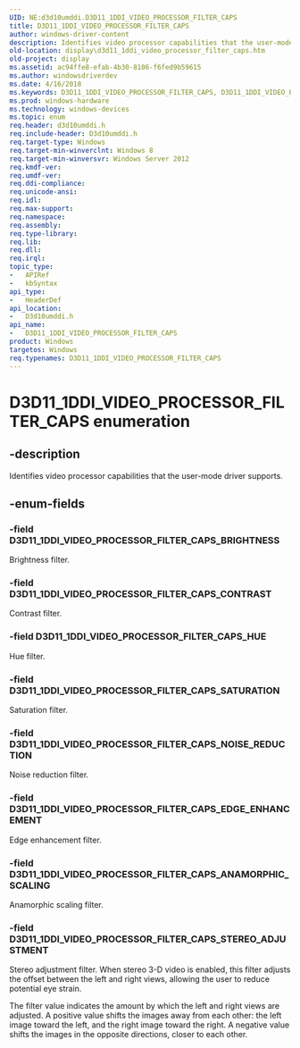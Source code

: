 ```yaml
---
UID: NE:d3d10umddi.D3D11_1DDI_VIDEO_PROCESSOR_FILTER_CAPS
title: D3D11_1DDI_VIDEO_PROCESSOR_FILTER_CAPS
author: windows-driver-content
description: Identifies video processor capabilities that the user-mode driver supports.
old-location: display\d3d11_1ddi_video_processor_filter_caps.htm
old-project: display
ms.assetid: ac94ffe8-efab-4b30-8106-f6fed9b59615
ms.author: windowsdriverdev
ms.date: 4/16/2018
ms.keywords: D3D11_1DDI_VIDEO_PROCESSOR_FILTER_CAPS, D3D11_1DDI_VIDEO_PROCESSOR_FILTER_CAPS enumeration [Display Devices], D3D11_1DDI_VIDEO_PROCESSOR_FILTER_CAPS_ANAMORPHIC_SCALING, D3D11_1DDI_VIDEO_PROCESSOR_FILTER_CAPS_BRIGHTNESS, D3D11_1DDI_VIDEO_PROCESSOR_FILTER_CAPS_CONTRAST, D3D11_1DDI_VIDEO_PROCESSOR_FILTER_CAPS_EDGE_ENHANCEMENT, D3D11_1DDI_VIDEO_PROCESSOR_FILTER_CAPS_HUE, D3D11_1DDI_VIDEO_PROCESSOR_FILTER_CAPS_NOISE_REDUCTION, D3D11_1DDI_VIDEO_PROCESSOR_FILTER_CAPS_SATURATION, D3D11_1DDI_VIDEO_PROCESSOR_FILTER_CAPS_STEREO_ADJUSTMENT, d3d10umddi/D3D11_1DDI_VIDEO_PROCESSOR_FILTER_CAPS, d3d10umddi/D3D11_1DDI_VIDEO_PROCESSOR_FILTER_CAPS_ANAMORPHIC_SCALING, d3d10umddi/D3D11_1DDI_VIDEO_PROCESSOR_FILTER_CAPS_BRIGHTNESS, d3d10umddi/D3D11_1DDI_VIDEO_PROCESSOR_FILTER_CAPS_CONTRAST, d3d10umddi/D3D11_1DDI_VIDEO_PROCESSOR_FILTER_CAPS_EDGE_ENHANCEMENT, d3d10umddi/D3D11_1DDI_VIDEO_PROCESSOR_FILTER_CAPS_HUE, d3d10umddi/D3D11_1DDI_VIDEO_PROCESSOR_FILTER_CAPS_NOISE_REDUCTION, d3d10umddi/D3D11_1DDI_VIDEO_PROCESSOR_FILTER_CAPS_SATURATION, d3d10umddi/D3D11_1DDI_VIDEO_PROCESSOR_FILTER_CAPS_STEREO_ADJUSTMENT, display.d3d11_1ddi_video_processor_filter_caps
ms.prod: windows-hardware
ms.technology: windows-devices
ms.topic: enum
req.header: d3d10umddi.h
req.include-header: D3d10umddi.h
req.target-type: Windows
req.target-min-winverclnt: Windows 8
req.target-min-winversvr: Windows Server 2012
req.kmdf-ver: 
req.umdf-ver: 
req.ddi-compliance: 
req.unicode-ansi: 
req.idl: 
req.max-support: 
req.namespace: 
req.assembly: 
req.type-library: 
req.lib: 
req.dll: 
req.irql: 
topic_type:
-	APIRef
-	kbSyntax
api_type:
-	HeaderDef
api_location:
-	D3d10umddi.h
api_name:
-	D3D11_1DDI_VIDEO_PROCESSOR_FILTER_CAPS
product: Windows
targetos: Windows
req.typenames: D3D11_1DDI_VIDEO_PROCESSOR_FILTER_CAPS
---
```


# D3D11_1DDI_VIDEO_PROCESSOR_FILTER_CAPS enumeration


## -description


Identifies video processor capabilities that the user-mode driver supports.


## -enum-fields




### -field D3D11_1DDI_VIDEO_PROCESSOR_FILTER_CAPS_BRIGHTNESS

Brightness filter.


### -field D3D11_1DDI_VIDEO_PROCESSOR_FILTER_CAPS_CONTRAST

Contrast filter.


### -field D3D11_1DDI_VIDEO_PROCESSOR_FILTER_CAPS_HUE

Hue filter.


### -field D3D11_1DDI_VIDEO_PROCESSOR_FILTER_CAPS_SATURATION

Saturation filter.


### -field D3D11_1DDI_VIDEO_PROCESSOR_FILTER_CAPS_NOISE_REDUCTION

Noise reduction filter.


### -field D3D11_1DDI_VIDEO_PROCESSOR_FILTER_CAPS_EDGE_ENHANCEMENT

Edge enhancement filter.


### -field D3D11_1DDI_VIDEO_PROCESSOR_FILTER_CAPS_ANAMORPHIC_SCALING

Anamorphic scaling filter.


### -field D3D11_1DDI_VIDEO_PROCESSOR_FILTER_CAPS_STEREO_ADJUSTMENT

Stereo adjustment filter. When stereo 3-D video is enabled, this filter adjusts the offset between the left and right views, allowing the user to reduce potential eye strain.

The filter value indicates the amount by which the left and right views are adjusted. A positive value shifts the images away from each other: the left image toward the left, and the right image toward the right. A negative value shifts the images in the opposite directions, closer to each other.

